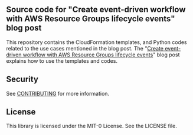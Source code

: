 ## Source code for "Create event-driven workflow with AWS Resource Groups lifecycle events" blog post

This repository contains the CloudFormation templates, and Python codes related to the use cases mentioned in the blog post. The "[Create event-driven workflow with AWS Resource Groups lifecycle events](https://aws-blogs-prod.amazon.com/mt/create-event-driven-workflow-with-aws-resource-groups-lifecycle-events/)" blog post explains how to use the templates and codes.

## Security

See [CONTRIBUTING](CONTRIBUTING.md#security-issue-notifications) for more information.

## License

This library is licensed under the MIT-0 License. See the LICENSE file.

